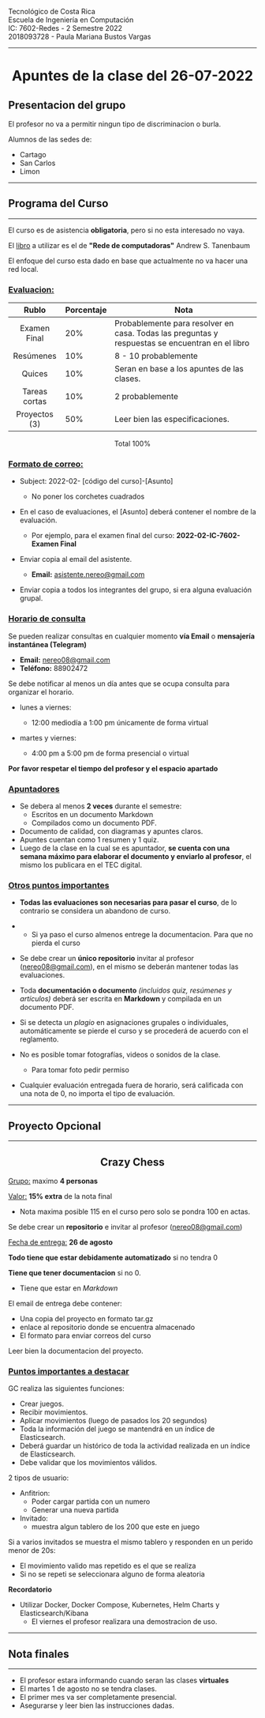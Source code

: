 Tecnológico de Costa Rica<br> 
Escuela de Ingeniería en Computación<br> 
IC: 7602-Redes  - 2 Semestre 2022 <br> 
2018093728 - Paula Mariana Bustos Vargas
______________________
<center> <h1> Apuntes de la clase del 26-07-2022 </h1> </center> 
<h2>Presentacion del grupo </h2>

El profesor no va a permitir ningun tipo de discriminacion o burla.

Alumnos de las sedes de:
- Cartago
- San Carlos
- Limon
______________________
<h2>Programa del Curso</h2>

______________________

El curso es de asistencia **obligatoria**, pero si no esta interesado no vaya. 

El <u>libro</u> a utilizar es el de **"Rede de computadoras"** Andrew S. Tanenbaum 

El enfoque del curso esta dado en base que actualmente no va hacer una red local.

<u><h3>Evaluacion: </h3></u>

| Rublo |Porcentaje | Nota |
|:-------------------:|---|---|
| Examen Final | 20% | Probablemente para resolver en casa. Todas las preguntas y respuestas se encuentran en el libro |
| Resúmenes| 10% | 8 - 10 probablemente |
| Quices | 10% | Seran en base a los apuntes de las clases. |
| Tareas cortas | 10% | 2 probablemente |
| Proyectos (3) | 50% | Leer bien las especificaciones.|
<center> Total 100% </center> 


<u><h3>Formato de correo: </h3></u>

- Subject: 2022-02- [código del curso]-[Asunto]
  - No poner los corchetes cuadrados
- En el caso de evaluaciones, el [Asunto] deberá contener el nombre de la
evaluación.
    - Por ejemplo, para el examen final del curso: **2022-02-IC-7602-Examen Final**

- Enviar copia al email del asistente.
  - **Email:** asistente.nereo@gmail.com

- Enviar copia a todos los integrantes del grupo, si era alguna evaluación grupal.

<u> <h3>Horario de consulta </h3> </u>

Se pueden realizar consultas en cualquier momento **vía Email** o **mensajería instantánea (Telegram)**

- **Email:** nereo08@gmail.com
- **Teléfono:** 88902472

Se debe notificar al menos un día antes que se ocupa consulta para organizar el horario.

- lunes a viernes: 
  - 12:00 mediodía a 1:00 pm únicamente de forma virtual  

- martes y viernes:
  - 4:00 pm a 5:00 pm de forma presencial o virtual

**Por favor respetar el tiempo del profesor y el espacio apartado**

<u> <h3>Apuntadores </h3> </u>

- Se debera al menos **2 veces** durante el semestre:
  - Escritos en un documento Markdown 
  - Compilados como un documento PDF.
- Documento de calidad, con diagramas y apuntes claros.
- Apuntes cuentan como 1 resumen y 1 quiz.
- Luego de la clase en la cual se es apuntador, **se cuenta con una semana máximo para elaborar el documento y enviarlo al profesor**, el mismo los publicara en el TEC digital.

<u> <h3>Otros puntos importantes </h3> </u>

- **Todas las evaluaciones son necesarias para pasar el curso**, de lo contrario se considera un abandono de curso.
- 
  - Si ya paso el curso almenos entrege la documentacion. Para que no pierda el curso

- Se debe crear un **único repositorio** invitar al profesor (nereo08@gmail.com), en el mismo se deberán mantener todas las evaluaciones.

- Toda **documentación o documento** *(incluidos quiz, resúmenes y artículos)* deberá ser escrita en **Markdown** y compilada en un documento PDF.

- Si se detecta un *plagio* en asignaciones grupales o individuales, automáticamente se
pierde el curso y se procederá de acuerdo con el reglamento.

- No es posible tomar fotografías, videos o sonidos de la clase.
    - Para tomar foto pedir permiso

- Cualquier evaluación entregada fuera de horario, será calificada con una nota de 0, no importa el tipo de evaluación.

______________________

<h2>Proyecto Opcional </h2>

______________________
<center><h2>Crazy Chess</h2></center>

<u>Grupo:</u> maximo **4 personas**

<u>Valor:</u> **15% extra** de la nota final
- Nota maxima posible 115 en el curso pero solo se pondra 100 en actas.

Se debe crear un **repositorio** e invitar al profesor (nereo08@gmail.com)

<u>Fecha de entrega:</u> **26 de agosto**

**Todo tiene que estar debidamente automatizado** si no tendra 0

**Tiene que tener documentacion** si no 0. 
 - Tiene que estar en *Markdown*

El email de entrega debe contener:

- Una copia del proyecto en formato tar.gz  
- enlace al repositorio donde se encuentra almacenado
- El formato para enviar correos del curso

Leer bien la documentacion del proyecto.

<u><h3>Puntos importantes a destacar </h3> </u>

GC realiza las siguientes funciones:
- Crear juegos.
- Recibir movimientos.
- Aplicar movimientos (luego de pasados los 20 segundos)
- Toda la información del juego se mantendrá en un índice de Elasticsearch.
- Deberá guardar un histórico de toda la actividad realizada en un índice de Elasticsearch.
- Debe validar que los movimientos válidos.

2 tipos de usuario:
- Anfitrion:
  - Poder cargar partida con un numero
  - Generar una nueva partida
- Invitado:
  - muestra algun tablero de los 200 que este en juego 

Si a varios invitados se muestra el mismo tablero y responden en un perido menor de 20s:
- El movimiento valido mas repetido es el que se realiza
- Si no se repeti se seleccionara alguno de forma aleatoria

**Recordatorio**
- Utilizar Docker, Docker Compose, Kubernetes, Helm Charts y Elasticsearch/Kibana
  - El viernes el profesor realizara una demostracion de uso. 
______________________

<h2>Nota finales </h2>

______________________
- El profesor estara informando cuando seran las clases **virtuales**
- El martes 1 de agosto no se tendra clases.
- El primer mes va ser completamente presencial.
- Asegurarse y leer bien las instrucciones dadas.

